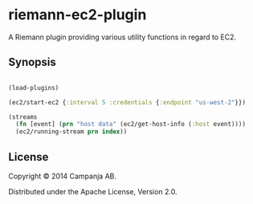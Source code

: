 # riemann-ec2-plugin

A Riemann plugin providing various utility functions in regard to EC2.

## Synopsis

```clojure

(load-plugins)

(ec2/start-ec2 {:interval 5 :credentials {:endpoint "us-west-2"}})

(streams
  (fn [event] (prn "host data" (ec2/get-host-info (:host event))))
  (ec2/running-stream prn index))
```

## License

Copyright © 2014 Campanja AB.

Distributed under the Apache License, Version 2.0.

